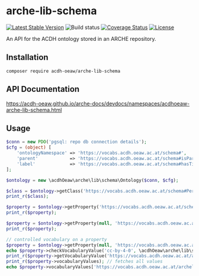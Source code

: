 # arche-lib-schema

[![Latest Stable Version](https://poser.pugx.org/acdh-oeaw/arche-lib-schema/v/stable)](https://packagist.org/packages/acdh-oeaw/arche-lib-schema)
![Build status](https://github.com/acdh-oeaw/arche-lib-schema/workflows/phpunit/badge.svg?branch=master)
[![Coverage Status](https://coveralls.io/repos/github/acdh-oeaw/arche-lib-schema/badge.svg?branch=master)](https://coveralls.io/github/acdh-oeaw/arche-lib-schema?branch=master)
[![License](https://poser.pugx.org/acdh-oeaw/arche-lib-schema/license)](https://packagist.org/packages/acdh-oeaw/arche-lib-schema)


An API for the ACDH ontology stored in an ARCHE repository.

## Installation

`composer require acdh-oeaw/arche-lib-schema`

## API Documentation

https://acdh-oeaw.github.io/arche-docs/devdocs/namespaces/acdhoeaw-arche-lib-schema.html

## Usage

```php
$conn = new PDO('pgsql: repo db connection details');
$cfg = (object) [
    'ontologyNamespace' => 'https://vocabs.acdh.oeaw.ac.at/schema#',
    'parent'            => 'https://vocabs.acdh.oeaw.ac.at/schema#isPartOf',
    'label'             => 'https://vocabs.acdh.oeaw.ac.at/schema#hasTitle',
];

$ontology = new \acdhOeaw\arche\lib\schema\Ontology($conn, $cfg);

$class = $ontology->getClass('https://vocabs.acdh.oeaw.ac.at/schema#Person');
print_r($class);

$property = $ontology->getProperty('https://vocabs.acdh.oeaw.ac.at/schema#RepoObject', 'https://vocabs.acdh.oeaw.ac.at/schema#hasContact');
print_r($property);

$property = $ontology->getProperty(null, 'https://vocabs.acdh.oeaw.ac.at/schema#hasContact');
print_r($property);

// controlled vocabulary on a property
$property = $ontology->getProperty(null, 'https://vocabs.acdh.oeaw.ac.at/schema#hasLicense');
echo $property->checkVocabularyValue('cc-by-4-0', \acdhOeaw\arche\lib\schema\Ontology::VOCABSVALUE_ALL); // doesn't fetch  all vocabulary values
print_r($property->getVocabularyValue('https://vocabs.acdh.oeaw.ac.at/archelicenses/cc-by-4-0')); // doesn't fetch  all vocabulary values
print_r($property->vocabularyValues); // fetches all values
echo $property->vocabularyValues['https://vocabs.acdh.oeaw.ac.at/archelicenses/cc-by-4-0']->getLabel('de'); // fetches all values first if they aren't loaded yet
```
